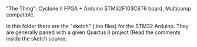 "The Thing": Cyclone II FPGA + Arduino STM32F103C8T6 board, Multicomp compatible.

In this folder there are the "sketch" (.ino files) for the STM32 Arduino. They are generally paired with a given Quartus II project (Read the comments inside the sketch source.
